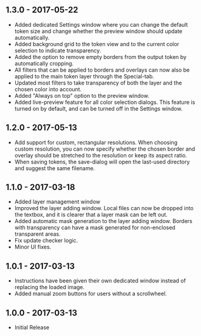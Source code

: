 ## 1.3.0 - 2017-05-22
* Added dedicated Settings window where you can change the default token size and change whether the preview window should update automatically.
* Added background grid to the token view and to the current color selection to indicate transparency.
* Added the option to remove empty borders from the output token by automatically cropping.
* All filters that can be applied to borders and overlays can now also be applied to the main token layer through the Special-tab.
* Updated most filters to take transparency of both the layer and the chosen color into account.
* Added "Always on top" option to the preview window.
* Added live-preview feature for all color selection dialogs. This feature is turned on by default, and can be turned off in the Settings window.

## 1.2.0 - 2017-05-13
* Add support for custom, rectangular resolutions. When choosing custom resolution, you can now specify whether the chosen border and overlay should be stretched to the resolution or keep its aspect ratio.
* When saving tokens, the save-dialog will open the last-used directory and suggest the same filename.

## 1.1.0 - 2017-03-18
* Added layer management window
* Improved the layer adding window. Local files can now be dropped into the textbox, and it is clearer that a layer mask can be left out.
* Added automatic mask generation to the layer adding window. Borders with transparency can have a mask generated for non-enclosed transparent areas.
* Fix update checker logic.
* Minor UI fixes.

## 1.0.1 - 2017-03-13
* Instructions have been given their own dedicated window instead of replacing the loaded image.
* Added manual zoom buttons for users without a scrollwheel.

## 1.0.0 - 2017-03-13
* Initial Release